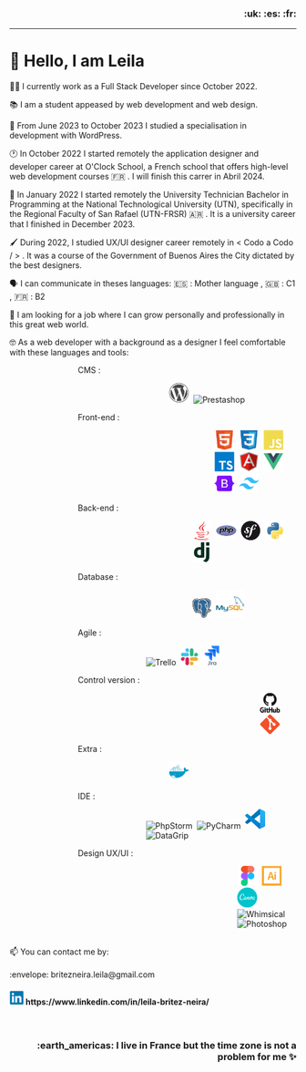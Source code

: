 <div align="end" >
	<h3> :uk: :es: :fr:  </h3>	
</div>

<hr>

# 👋 Hello, I am Leila 

:woman_technologist: I currently work as a Full Stack Developer since October 2022.

:books: I am a student appeased by web development and web design. 

:blue_book: From June 2023 to October 2023 I studied a specialisation in development with WordPress.

🕐 In October 2022 I started remotely the application designer and developer career at O'Clock School, a French school that offers high-level web development courses 🇫🇷 . I will finish this carrer in Abril 2024.

 📖 In January 2022 I started remotely the University Technician Bachelor in Programming at the National Technological University (UTN), specifically in the Regional Faculty of San Rafael (UTN-FRSR) 🇦🇷 . It is a university career that I finished in December 2023. 

 :paintbrush: During 2022, I studied UX/UI designer career remotely in < Codo a Codo / > . It was a course of the Government of Buenos Aires the City dictated by the best designers. 

🗣 I can communicate in theses languages: 🇪🇸 : Mother language , 🇬🇧 : C1 , 🇫🇷 : B2 

 🌱 I am looking for a job where I can grow personally and professionally in this great web world.

 🤓 As a web developer with a background as a designer I feel comfortable with these languages and tools: 

<dl><dd><dl><dd><dl><dd><dl><dd>
 <dt> CMS :</dt>
 <dd><dl><dd><dl><dd><dl><dd><img src="https://github.com/devicons/devicon/blob/master/icons/wordpress/wordpress-plain.svg" title="WordPress" alt="WordPress" width="35" height="35">&nbsp;
	<img src="https://cdn.worldvectorlogo.com/logos/prestashop.svg" title="Prestashop" alt="Prestashop" width="35" height="35">&nbsp;
 </dd></dd></dl></dd></dl></dd></dl></dd>
</dd></dl></dd></dl></dd></dl></dd></dl>

<dl><dd><dl><dd><dl><dd><dl><dd>
 <dt> Front-end :</dt>
 <dd><dl><dd><dl><dd><dl><dd><dl><dd><dl><dd><img src="https://github.com/devicons/devicon/blob/master/icons/html5/html5-original.svg" title="HTML" alt="HTML" width="35" height="35">&nbsp; 
	 <img src="https://github.com/devicons/devicon/blob/master/icons/css3/css3-original.svg" title="CSS" alt="Css" width="35" height="35">&nbsp; 
	 <img src="https://github.com/devicons/devicon/blob/master/icons/javascript/javascript-plain.svg" title="JavaScrip" alt="JS" width="35" height="35">&nbsp; 
	 <img src="https://github.com/devicons/devicon/blob/master/icons/typescript/typescript-original.svg" title="TypeScrip" alt="TypeSricpt" width="35" height="35">&nbsp; 
	 <img src="https://github.com/devicons/devicon/blob/master/icons/angularjs/angularjs-original.svg" title="Angular" alt="Angular" width="35" height="35">&nbsp; 
	 <img src="https://github.com/devicons/devicon/blob/master/icons/vuejs/vuejs-original.svg" title="Vue" alt="Vue" width="35" height="35">&nbsp;
	 <img src="https://github.com/devicons/devicon/blob/master/icons/bootstrap/bootstrap-original.svg" title="Bootstrap" alt="Bootstrap" width="35" height="35">&nbsp;
	 <img src="https://github.com/devicons/devicon/blob/master/icons/tailwindcss/tailwindcss-plain.svg" title="Tailwind" alt="Tailwind" width="35" height="35">&nbsp;
 </dd></dd></dl></dd></dl></dd></dl></dd></dl></dd></dl></dd>
</dd></dl></dd></dl></dd></dl></dd></dl>

<dl><dd><dl><dd><dl><dd><dl><dd>
 <dt> Back-end :</dt>
 <dd><dl><dd><dl><dd><dl><dd><dl><dd><img src="https://github.com/devicons/devicon/blob/master/icons/java/java-plain.svg" title="Java" alt="Java" width="35" height="35">&nbsp; 
	 <img src="https://github.com/devicons/devicon/blob/master/icons/php/php-original.svg" title="Php" alt="Php" width="35" height="35">&nbsp; 
	 <img src="https://github.com/devicons/devicon/blob/master/icons/symfony/symfony-original.svg" title="Symfony" alt="Symfony" width="35" height="35">&nbsp; 
	 <img src="https://github.com/devicons/devicon/blob/master/icons/python/python-original.svg" title="Python" alt="Python" width="35" height="35">&nbsp; 
	 <img src="https://github.com/devicons/devicon/blob/master/icons/django/django-plain.svg" title="Django" alt="Django" width="35" height="35">&nbsp;
 </dd></dd></dl></dd></dl></dd></dl></dd></dl></dd>
</dd></dl></dd></dl></dd></dl></dd></dl>

<dl><dd><dl><dd><dl><dd><dl><dd>
 <dt> Database :</dt>
 <dd><dl><dd><dl><dd><dl><dd><dl><dd><img src="https://github.com/devicons/devicon/blob/master/icons/postgresql/postgresql-original.svg" title="Postgres" alt="Postgres" width="35" height="35">&nbsp; 
	 <img src="https://github.com/devicons/devicon/blob/master/icons/mysql/mysql-original-wordmark.svg" title="MySQL" alt="MySQL" width="50" height="50">&nbsp;
 </dd></dd></dl></dd></dl></dd></dl></dd></dl></dd>
</dd></dl></dd></dl></dd></dl></dd></dl>

<dl><dd><dl><dd><dl><dd><dl><dd>
 <dt> Agile :</dt>
 <dd><dl><dd><dl><dd><img src="https://upload.wikimedia.org/wikipedia/en/thumb/8/8c/Trello_logo.svg/2560px-Trello_logo.svg.png" title="Trello" alt="Trello" width="60" height="20">&nbsp; 
	 <img src="https://github.com/devicons/devicon/blob/master/icons/slack/slack-original.svg" title="Slack" alt="Slack" width="30" height="30">&nbsp; 
	 <img src="https://github.com/devicons/devicon/blob/master/icons/jira/jira-original-wordmark.svg" title="Jira" alt="Jira" width="35" height="35">&nbsp;
 </dd></dd></dl></dd></dl></dd>
</dd></dl></dd></dl></dd></dl></dd></dl>

<dl><dd><dl><dd><dl><dd><dl><dd>
 <dt> Control version :</dt>
 <dd><dl><dd><dl><dd><dl><dd><dl><dd><dl><dd><dl><dd><dl><dd><img src="https://github.com/devicons/devicon/blob/master/icons/github/github-original-wordmark.svg" title="Github" alt="Github" width="35" height="35">&nbsp;
	 <img src="https://github.com/devicons/devicon/blob/master/icons/git/git-original.svg" title="Git" alt="Git" width="35" height="35">&nbsp;
 </dd></dd></dl></dd></dl></dd></dl></dd></dl></dd></dl></dd></dl></dd></dl></dd>
</dd></dl></dd></dl></dd></dl></dd></dl>

<dl><dd><dl><dd><dl><dd><dl><dd>
 <dt> Extra :</dt>
 <dd><dl><dd><dl><dd><dl><dd><img src="https://github.com/devicons/devicon/blob/master/icons/docker/docker-plain.svg" title="Docker" alt="Docker" width="35" height="35">&nbsp;
 </dd></dd></dl></dd></dl></dd></dl></dd>
</dd></dl></dd></dl></dd></dl></dd></dl>

<dl><dd><dl><dd><dl><dd><dl><dd>
 <dt> IDE :</dt>
 <dd><dl><dd><dl><dd><img src="https://resources.jetbrains.com/storage/products/phpstorm/img/meta/phpstorm_logo_300x300.png" title="PhpStorm" alt="PhpStorm" width="35" height="35">&nbsp; 
	 <img src="https://resources.jetbrains.com/storage/products/pycharm/img/meta/pycharm_logo_300x300.png" title="PyCharm" alt="PyCharm" width="35" height="35">&nbsp; 
	 <img src="https://github.com/devicons/devicon/blob/master/icons/vscode/vscode-original.svg" title="VSC" alt="VSC" width="35" height="35">&nbsp; 
	 <img src="https://resources.jetbrains.com/storage/products/datagrip/img/meta/datagrip_logo_300x300.png" title="DataGrip" alt="DataGrip" width="35" height="35">&nbsp;
 </dd></dd></dl></dd></dl></dd>
</dd></dl></dd></dl></dd></dl></dd></dl>

<dl><dd><dl><dd><dl><dd><dl><dd>
 <dt> Design UX/UI :</dt>
 <dd><dl><dd><dl><dd><dl><dd><dl><dd><dl><dd><dl><dd><img src="https://github.com/devicons/devicon/blob/master/icons/figma/figma-original.svg" title="Figma" alt="Figma" width="35" height="35">&nbsp; 
	 <img src="https://github.com/devicons/devicon/blob/master/icons/illustrator/illustrator-line.svg" title="Ilustrator" alt="Ilustrator" width="35" height="35">&nbsp; 
	 <img src="https://github.com/devicons/devicon/blob/master/icons/canva/canva-original.svg" title="Canva" alt="Canva" width="35" height="35">&nbsp;
	 <img src="https://i.pinimg.com/originals/ea/2a/b2/ea2ab287b40acfe28348c71eb780d11c.png" title="Whimsical" alt="Whimsical" width="35" height="35">&nbsp;
	 <img src="https://rosenfeldmedia.com/enterprise2020/wp-content/uploads/sites/4/2020/08/Optimal-Workshop-logo.png" title="Photoshop" alt="Photoshop" width="60" height="35">&nbsp;
 </dd></dd></dl></dd></dl></dd></dl></dd></dl></dd></dl></dd></dl></dd>
</dd></dl></dd></dl></dd></dl></dd></dl>

<br>
 📫 You can contact me by: <br> <br>
 :envelope: britezneira.leila@gmail.com
 <h4><img src="https://github.com/devicons/devicon/blob/master/icons/linkedin/linkedin-original.svg" title="in" alt="in" width="25" height="25">  https://www.linkedin.com/in/leila-britez-neira/ </h4><br> 

 <h3 align = 'end'> :earth_americas: I live in France but the time zone is not a problem for me ✨ </h3> <br>
